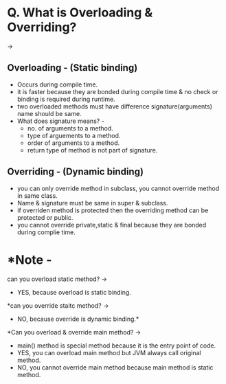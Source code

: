 # Q. What is Overloading & Overriding?
-> 
 ## Overloading - (Static binding) 
 - Occurs during compile time.
 - it is faster because they are bonded during compile time & no check or binding is required during runtime.
 - two overloaded methods must have difference signature(arguments) name should be same.
 - What does signature means? -
   - no. of arguments to a method.
   - type of arguements to a method.
   - order of arguments to a method.
   - return type of method is not part of signature.
 
 ## Overriding - (Dynamic binding)
 - you can only override method in subclass, you cannot override method in same class.
 - Name & signature must be same in super & subclass.
 - if overriden method is protected then the overriding method can be protected or public.
 - you cannot override private,static & final because they are bonded during complie time.
 
# *Note - 
can you overload static method?
->
 - YES, because overload is static binding.

*can you override staitc method?
-> 
 - NO, because override is dynamic binding.*

*Can you overload & override main method?
-> 
- main() method is special method because it is the entry point of code.
- YES, you can overload main method but JVM always call original method.
- NO, you cannot override main method because main method is static method.
  
